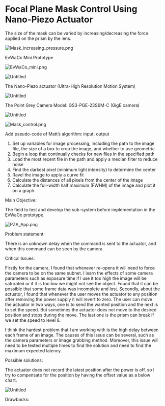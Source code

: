 # Focal Plane Mask Control Using Nano-Piezo Actuator

The size of the mask can be varied by increasing/decreasing the force applied on the prism by the lens. 

![Mask_increasing_pressure.png](https://s3-us-west-2.amazonaws.com/secure.notion-static.com/aee7c168-858b-49a0-b31b-7128555a174d/Mask_increasing_pressure.png)

EvWaCo Mini Prototype

![EvWaCo_mini.png](https://s3-us-west-2.amazonaws.com/secure.notion-static.com/4747ee76-371d-470e-ab1d-541e3ed8230d/EvWaCo_mini.png)

![Untitled](https://s3-us-west-2.amazonaws.com/secure.notion-static.com/f15e0682-3de2-4f56-a299-d0d4eb3f8151/Untitled.png)

The Nano-Piezo actuator (Ultra-High Resolution Motion System)

![Untitled](https://s3-us-west-2.amazonaws.com/secure.notion-static.com/8b781af2-dc7c-4e30-b163-afbf6b3ed025/Untitled.png)

The Point Grey Camera Model: GS3-PGE-23S6M-C (GigE camera)

![Untitled](https://s3-us-west-2.amazonaws.com/secure.notion-static.com/039a70f5-3dac-4c5d-b9e4-53818d62ec74/Untitled.png)

![Mask_control.png](https://s3-us-west-2.amazonaws.com/secure.notion-static.com/cb26577c-bc97-4aa6-a198-b1aa63c2fc96/Mask_control.png)

Add pseudo-code of Matt’s algorithm: input, output

1. Set up variables for image processing, including the path to the image file, the size of a box to crop the image, and whether to use geometric
2. Begin a loop that continually checks for new files in the specified path
3. Load the most recent file in the path and apply a median filter to reduce noise
4. Find the darkest pixel (minimum light intensity) to determine the center
5. Ravel the image to apply a curve fit
6. Calculate the distances of all pixels from the center of the image
7. Calculate the full-width half maximum (FWHM) of the image and plot it on a graph

Main Objective:

The field to test and develop the sub-system before implementation in the EvWaCo prototype. 

![PZA_App.png](https://s3-us-west-2.amazonaws.com/secure.notion-static.com/0275a2d7-bbc3-461f-9647-36f43ac1d8d3/PZA_App.png)

Problem statement:

There is an unknown delay when the command is sent to the actuator, and when this command can be seen by the camera. 

 

Critical Issues:

Firstly for the camera, I found that whenever re-opens it will need to force the camera to be on the same subnet. I learn the effects of some camera parameters such as exposure time if I use it too high the image will be saturated or if it is too low we might not see the object. Found that it can be possible that some frame data was incomplete and lost. Secondly, about the actuator, I found that whenever the user moves the actuator to any position after removing the power supply it will revert to zero. The user can move the actuator in two ways, one is to send the wanted position and the next is to set the speed. But sometimes the actuator does not move to the desired position and stops during the move. The last one is the prism can break if we set the speed to level 6.

I think the hardest problem that I am working with is the high delay between each frame of an image. The causes of this issue can be several, such as the camera parameters or image grabbing method. Moreover, this issue will need to be tested multiple times to find the solution and need to find the maximum expected latency.

Possible solutions:

The actuator does not record the latest position after the power is off, so I try to compensate for the position by having the offset value as a below chart.

![Untitled](https://s3-us-west-2.amazonaws.com/secure.notion-static.com/cb266c0c-8e6d-4c2b-a550-1ef19af68306/Untitled.png)

Drawbacks:
